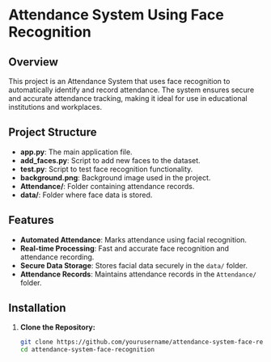 # Attendance System Using Face Recognition

## Overview

This project is an Attendance System that uses face recognition to automatically identify and record attendance. The system ensures secure and accurate attendance tracking, making it ideal for use in educational institutions and workplaces.

## Project Structure

- **app.py**: The main application file.
- **add_faces.py**: Script to add new faces to the dataset.
- **test.py**: Script to test face recognition functionality.
- **background.png**: Background image used in the project.
- **Attendance/**: Folder containing attendance records.
- **data/**: Folder where face data is stored.

## Features

- **Automated Attendance**: Marks attendance using facial recognition.
- **Real-time Processing**: Fast and accurate face recognition and attendance recording.
- **Secure Data Storage**: Stores facial data securely in the `data/` folder.
- **Attendance Records**: Maintains attendance records in the `Attendance/` folder.

## Installation

1. **Clone the Repository:**
   ```bash
   git clone https://github.com/yourusername/attendance-system-face-recognition.git
   cd attendance-system-face-recognition
